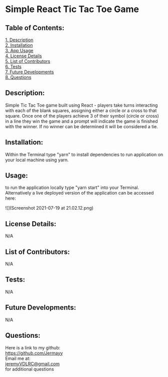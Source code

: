 # Simple React Tic Tac Toe Game

 ## Table of Contents:  
[1. Description](#Description)  
[2. Installation](#Installation)  
[3. App Usage](#Usage)  
[4. License Details](#License-Details)  
[5. List of Contributors](#List-of-Contributors)  
[6. Tests](#Tests)  
[7. Future Developments](#Future-Developments)  
[8. Questions](#Questions)  

## Description:
Simple Tic Tac Toe game built using React - players take turns interacting with each of the blank squares, assigning either a circle or a cross to that square. Once one of the players achieve 3 of their symbol (circle or cross) in a line they win the game and a prompt will indicate the game is finished with the winner. If no winner can be determined it will be considered a tie.

## Installation:
Within the Terminal type "yarn" to install dependencies to run application on your local machine using yarn.

## Usage:
to run the application locally type "yarn start" into your Terminal. Alternatively a live deployed version of the application can be accessed here: 

![](Screenshot 2021-07-19 at 21.02.12.png)


## License Details:  
N/A
 
## List of Contributors: 
N/A
 
## Tests: 
N/A


## Future Developments:
N/A

## Questions:
 Here is a link to my github:  
https://github.com/Jermayy  
 Email me at:  
jeremyVDLRC@gmail.com  
for additional questions 
